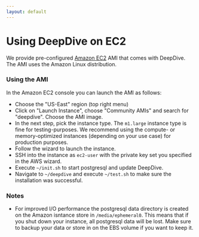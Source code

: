 ```yaml
---
layout: default
---
```


# Using DeepDive on EC2

We provide pre-configured [Amazon EC2](http://aws.amazon.com/ec2/) AMI that comes with DeepDive. The AMI uses the Amazon Linux distribution.

### Using the AMI

In the Amazon EC2 console you can launch the AMI as follows:

- Choose the "US-East" region (top right menu)
- Click on "Launch Instance", choose "Community AMIs" and search for "deepdive". Choose the AMI image.
- In the next step, pick the instance type. The `m1.large` instance type is fine for testing-purposes. We recommend using the compute- or memory-optimized instances (depending on your use case) for production purposes.
- Follow the wizard to launch the instance.
- SSH into the instance as `ec2-user` with the private key set you specified in the AWS wizard.
- Execute `~/init.sh` to start postgresql and update DeepDive.
- Navigate to `~/deepdive` and execute `~/test.sh` to make sure the installation was successful.


### Notes

- For improved I/O performance the postgresql data directory is created on the Amazon isntance store in `/media/ephemeral0`. This means that if you shut down your instance, all postgresql data will be lost. Make sure to backup your data or store in on the EBS volume if you want to keep it.